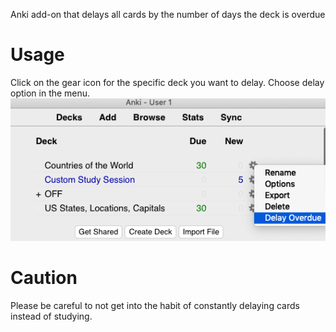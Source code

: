 Anki add-on that delays all cards by the number of days the deck is overdue

# Usage
Click on the gear icon for the specific deck you want to delay. Choose delay option in the menu.
![usage screenshot](https://raw.githubusercontent.com/is343/anki_delay_deck/master/screenshot.png)



# Caution
Please be careful to not get into the habit of constantly delaying cards instead of studying. 
